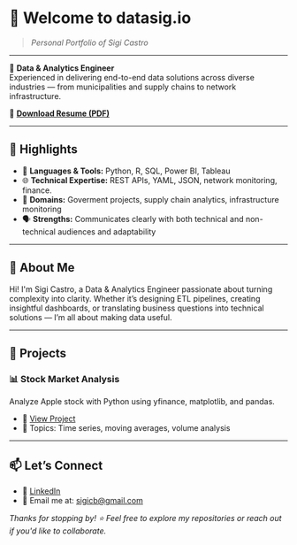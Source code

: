 # 👋 Welcome to **datasig.io**  
> _Personal Portfolio of Sigi Castro_

---

🎯 **Data & Analytics Engineer**  
Experienced in delivering end-to-end data solutions across diverse industries — from municipalities and supply chains to network infrastructure.

📄 [**Download Resume (PDF)**](/assets/Sigifredo%20Castro%20-%20CV.pdf)

---

## 🚀 Highlights

- 🐍 **Languages & Tools:** Python, R, SQL, Power BI, Tableau  
- 🌐 **Technical Expertise:** REST APIs, YAML, JSON, network monitoring, finance.  
- 🧠 **Domains:** Goverment projects, supply chain analytics, infrastructure monitoring  
- 🗣️ **Strengths:** Communicates clearly with both technical and non-technical audiences and adaptability

---

## 📌 About Me

Hi! I'm Sigi Castro, a Data & Analytics Engineer passionate about turning complexity into clarity. Whether it’s designing ETL pipelines, creating insightful dashboards, or translating business questions into technical solutions — I’m all about making data useful.

---
## 📂 Projects

### 📊 Stock Market Analysis
Analyze Apple stock with Python using yfinance, matplotlib, and pandas.
- 🔗 [View Project](Portfolio/stock_viz_python/src/stock_analysis.ipynb)
- 📌 Topics: Time series, moving averages, volume analysis

---

## 📫 Let’s Connect

- 💼 [LinkedIn](https://www.linkedin.com/in/sigifredocastro)
- 📧 Email me at: sigicb@gmail.com

_Thanks for stopping by! ⭐ Feel free to explore my repositories or reach out if you'd like to collaborate._



